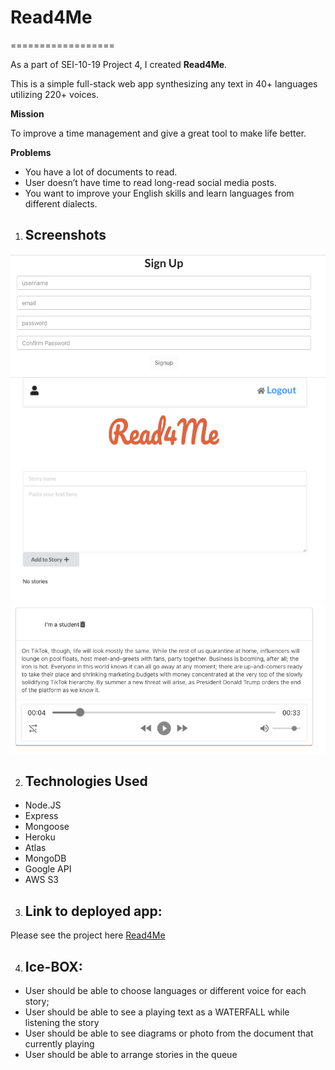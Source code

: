 # Read4Me
==================

As a part of SEI-10-19 Project 4, I created **Read4Me**.

This is a simple full-stack web app synthesizing any text in 40+ languages utilizing 220+ voices. 

**Mission**

To improve a time management and give a great tool to make life better.

**Problems**


* You have a lot of documents to read. 
* User doesn’t have time to read long-read social media posts.
* You want to improve your English skills and learn languages from different  dialects.
 


1. ## Screenshots

!["PrintScreen"](src/utils/img/prntscrn3.png)
!["PrintScreen"](src/utils/img/prntscrn.png)
!["PrintScreen"](src/utils/img/prntscrn2.png)


2. ## Technologies Used
* Node.JS
* Express
* Mongoose
* Heroku
* Atlas
* MongoDB
* Google API
* AWS S3

3. ## Link to deployed app:
Please see the project here [Read4Me](https://read4me.herokuapp.com)


4. ## Ice-BOX: 

* User should be able to choose languages or different voice for each story;
* User should be able to see a playing text as a WATERFALL while listening the story
* User should be able to see diagrams or photo from the document that currently playing 
* User should be able to arrange stories in the queue
